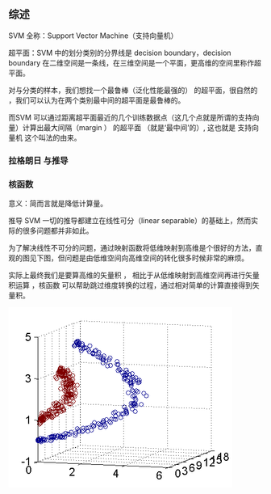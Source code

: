 ## 综述

SVM 全称：Support Vector Machine（支持向量机）

超平面：SVM 中的划分类别的分界线是 decision boundary，decision boundary 在二维空间是一条线，在三维空间是一个平面，更高维的空间里称作超平面。

对与分类的样本，我们想找一个最鲁棒（泛化性能最强的） 的超平面，很自然的 ，我们可以认为在两个类别最中间的超平面是最鲁棒的。

而SVM 可以通过距离超平面最近的几个训练数据点（这几个点就是所谓的支持向量）计算出最大间隔（margin ） 的超平面 （就是‘最中间’的）, 这也就是  支持向量机 这个叫法的由来。

### 拉格朗日 与推导

### 核函数

意义：简而言就是降低计算量。

推导 SVM 一切的推导都建立在线性可分（linear separable）的基础上，然而实际的很多问题都并非如此。

为了解决线性不可分的问题，通过映射函数将低维映射到高维是个很好的方法，直观的图见下图，但问题是由低维空间向高维空间的转化很多时候非常的麻烦。

实际上最终我们是要算高维的矢量积 ， 相比于从低维映射到高维空间再进行矢量积运算 ，核函数 可以帮助跳过维度转换的过程，通过相对简单的计算直接得到矢量积。

![](/assets/SVM.jpg)

